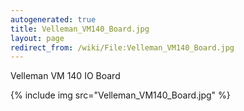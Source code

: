```yaml
---
autogenerated: true
title: Velleman_VM140_Board.jpg
layout: page
redirect_from: /wiki/File:Velleman_VM140_Board.jpg
---
```


Velleman VM 140 IO Board

{% include img src="Velleman_VM140_Board.jpg" %}

